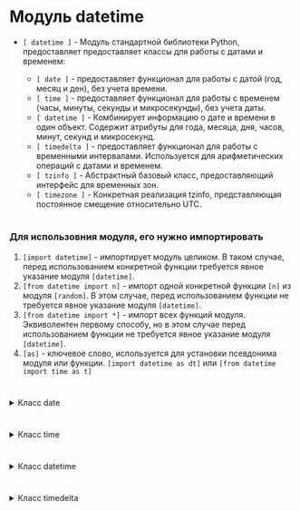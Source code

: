 # Модуль datetime

- `[ datetime ]` - Модуль стандартной библиотеки Python, предоставляет предоставляет классы для работы с датами и временем:
    
   - `[ date ]` - предоставляет функционал для работы с датой (год, месяц и ден), без учета времени.
   - `[ time ]` - предоставляет функционал для работы с временем (часы, минуты, секунды и микросекунды), без учета даты.
   - `[ datetime ]` - Комбинирует информацию о дате и времени в один объект. Содержит атрибуты для года, месяца, дня, часов, минут, секунд и микросекунд.
   - `[ timedelta ]` - предоставляет функционал для работы с временными интервалами. Используется для арифметических операций с датами и временем.
   - `[ tzinfo ]` - Абстрактный базовый класс, предоставляющий интерфейс для временных зон.
   - `[ timezone ]` - Конкретная реализация tzinfo, представляющая постоянное смещение относительно UTC.
#
### Для использовния модуля, его нужно импортировать
 1) `[import datetime]` - импортирует модуль целиком. В таком случае, перед использованием конкретной функции требуется явное указание модуля `[datetime]`.
 2) `[from datetime import n]` - импорт одной конкретной функции `[n]` из модуля `[random]`. В этом случае, перед использованием функции не требуется явное указание модуля `[datetime]`.
 3) `[from datetime import *]` - импорт всех функций модуля. Эквиволентен первому способу, но в этом случае перед использованием функции не требуется явное указание модуля `[datetime]`.
 4) `[as]` - ключевое слово, используется для установки псевдонима модуля или функции. `[import datetime as dt]` или `[from datetime import time as t]`
#
<details>
  <summary>Класс date</summary> 

 #
- `[date]` - используется для представления данных о дате и включает информацию о годе, месяце и дне.  
Синтаксис:
```
[my_date = date(YYYY,MM,DD)]
```
#
- Для использования необходимо предварительно его импортировать из модуля datetime:
```
from datetime import date
```
#
- По умолчанию объекты типов date выводятся в ISO 8601 формате:
```
Дата в формате ISO 8601 имеет вид: YYYY-MM-DD
```
#
- При создании объекта типа `[date]` нужно указать год, месяц и день.
```
from datetime import date

my_date = date(1992, 10, 6)    # тип date: год + месяц + день

print(my_date)        # 1992-10-06
print(type(my_date))  # <class 'datetime.date'>
```
#
- `[date]` - неизменяемый тип данных
#
- Хранит информацию о Годе, Месяце, Дне в определенном форате:
```
0 < year < 9999
0 < month < 12
0 < day < 31 (30/28)
```
#
- `[Атрибуты класса]` - для работы с отдельно взятой информацией о дате (день, месяц, год) допускается работа с атрибутами:
    - my_date.year -> выведет только год
    - my_date.month -> выведет только месяц
    - my_date.day -> выведет только день
#
- Объекты типа `[date]` можно сравнивать между собой (`[>]`, `[<]`, `[>=]`, `[<=]`, `[==]`, `[!=]`)
- К объектам типа `[date]` допускается применение встроенных функций `[min()]`, `[max()]` и `[sorted()]`
#
<details>
  <summary>Методы класса date</summary> 

#
### 1) `[date.today()]` - предоставляет текущую дату и время.
```
from datetime import date

today = date.today()
print(f"Текущая дата: {today}")
```
#
### 2) `[weekday()]` - возвращает номер дня недели для объекта date, где понедельник имеет индекс 0, а воскресенье - 6.
```
from datetime import date

# Создаем объект date
some_date = date(2023, 5, 15)

# Получаем номер дня недели (0 - понедельник, 1 - вторник и так далее)
day_of_week = some_date.weekday()

print(f"Номер дня недели для {some_date}: {day_of_week}")   # Номер дня недели для 2023-05-15: 0
```
#
### 3) `[isoweekday()]` - возвращает номер дня недели для объекта date, где понедельник имеет индекс 1, а воскресенье - 7.
```
from datetime import date

# Создаем объект date
some_date = date(2023, 5, 15)

# Получаем номер дня недели (1 - понедельник, 2 - вторник и так далее)
iso_day_of_week = some_date.isoweekday()

print(f"ISO номер дня недели для {some_date}: {iso_day_of_week}")   # ISO номер дня недели для 2023-05-15: 1
```
#
### 4) `[str()]` - переводит дату к строковому типу.
#
### 5) `[repr()]` - возвращает строковое значение даты, в виде, понятном интерпретатору.
```
from datetime import date

# Создаем объект date
some_date = date(2023, 5, 15)

# Получаем строковое представление объекта date с помощью repr()
date_repr = repr(some_date)

print(date_repr)           # datetime.date(2023, 5, 15)
print(type(date_repr))     # <class 'str'>
```
#
### 6) `[toordinal()]` - возвращает количество дней, прошедших с начала григорианского календаря, начиная с 1 января 1 года (1 AD) и заканчивая днем перед заданной датой объекта date.
```
from datetime import date

# Создаем объект date
some_date = date(2024, 1, 6)

# Получаем количество дней с начала григорианского календаря
ordinal_value = some_date.toordinal()

print(f"Количество дней с начала григорианского календаря для {some_date}: {ordinal_value}") # Количество дней с начала григорианского календаря для 2024-01-06: 738891
```
#
### 7) `[date.fromordinal()]` - возвращает объект date на основе значения, представляющего количество дней, прошедших с начала григорианского календаря.
```
from datetime import date

# Получаем количество дней с начала григорианского календаря
ordinal_value = 737961  # Замени это значением, полученным из toordinal()

# Создаем объект date из значения ordinal
some_date = date.fromordinal(ordinal_value)

print(f"Дата, восстановленная из значения {ordinal_value}: {some_date}")   # Дата, восстановленная из значения 737961: 2021-06-20
```
#
### 8) `[replace()]` - метод, возвращает новую дату с переданными измененными значениями свойств year, month, day.
```
from datetime import date

date1 = date(1992, 10, 6)
date2 = date1.replace(year=1995)            # заменяем год           
date3 = date1.replace(month=12, day=17)     # заменяем месяц и число

print(date1)   # 1992-10-06
print(date2)   # 1995-10-06
print(date3)   # 1992-12-17
``` 
</details>

</details>

#

<details>
  <summary>Класс time</summary> 
 
</details>

#

<details>
  <summary>Класс datetime</summary> 
 
</details>

#

<details>
  <summary>Класс timedelta</summary> 
 
</details>

#












